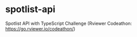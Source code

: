 # spotlist-api
Spotlist API with TypeScript Challenge (Rviewer Codeathon: https://go.rviewer.io/codeathon/)
